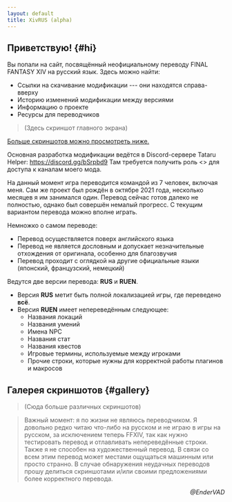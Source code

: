 ```yaml
---
layout: default
title: XivRUS (alpha)
---
```


## Приветствую! {#hi}

Вы попали на сайт, посвящённый неофициальному переводу FINAL FANTASY XIV на русский язык. Здесь можно найти:
* Ссылки на скачивание модификации --- они находятся справа-вверху
* Историю изменений модификации между версиями
* Информацию о проекте
* Ресурсы для переводчиков

> (Здесь скриншот главного экрана)

[Больше скриншотов можно просмотреть ниже.](#gallery)

Основная разработка модификации ведётся в Discord-сервере Tataru Helper: https://discord.gg/bSrpbd9
Там требуется получить роль <<Alpha>> для доступа к каналам моего мода.

На данный момент игра переводится командой из 7 человек, включая меня. Сам же проект был рождён в октябре 2021 года, несколько месяцев я им занимался один. Перевод сейчас готов далеко не полностью, однако был совершён немалый прогресс. С текущим вариантом перевода можно вполне играть.

Немножко о самом переводе:
* Перевод осуществляется поверх английского языка
* Перевод не является дословным и допускает незначительные отхождения от оригинала, особенно для благозвучия
* Перевод проходит с оглядкой на другие официальные языки (японский, французский, немецкий)

Ведутся две версии перевода: **RUS** и **RUEN**.
* Версия **RUS** метит быть полной локализацией игры, где переведено **всё**.
* Версия **RUEN** имеет непереведённым следующее:
  - Названия локаций
  - Названия умений
  - Имена NPC
  - Названия стат
  - Названия квестов
  - Игровые термины, используемые между игроками
  - Прочие строки, которые нужны для корректной работы плагинов и макросов

## Галерея скриншотов {#gallery}
> (Сюда больше различных скриншотов)

> Важный момент: я по жизни не являюсь переводчиком. Я довольно редко читаю что-либо на русском и не играю в игры на русском, за исключением теперь FFXIV, так как нужно тестировать перевод и отлавливать непереведённые строки. Также я не способен на художественный перевод. В связи со всем этим перевод может местами ощущаться машинным или просто странно. В случае обнаружения неудачных переводов прошу делиться скриншотами и/или своими предложениями более корректного перевода.


<div style="text-align: right"><i>@EnderVAD</i></div>